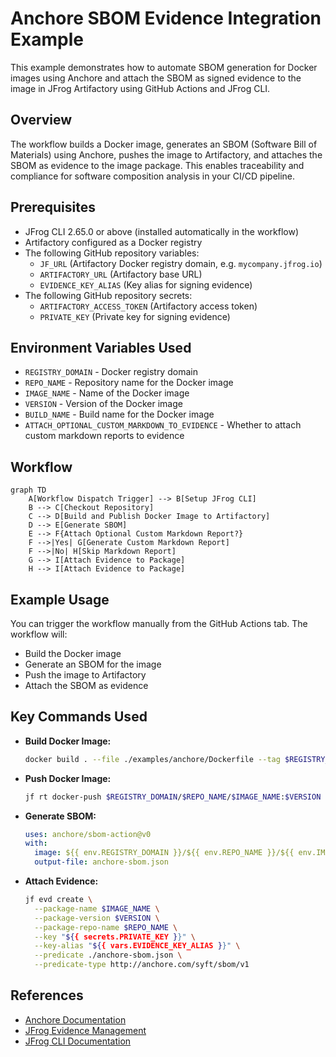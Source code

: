 # Anchore SBOM Evidence Integration Example

This example demonstrates how to automate SBOM generation for Docker images using Anchore and attach the SBOM as signed evidence to the image in JFrog Artifactory using GitHub Actions and JFrog CLI.

## Overview

The workflow builds a Docker image, generates an SBOM (Software Bill of Materials) using Anchore, pushes the image to Artifactory, and attaches the SBOM as evidence to the image package. This enables traceability and compliance for software composition analysis in your CI/CD pipeline.

## Prerequisites

- JFrog CLI 2.65.0 or above (installed automatically in the workflow)
- Artifactory configured as a Docker registry
- The following GitHub repository variables:
    - `JF_URL` (Artifactory Docker registry domain, e.g. `mycompany.jfrog.io`)
    - `ARTIFACTORY_URL` (Artifactory base URL)
    - `EVIDENCE_KEY_ALIAS` (Key alias for signing evidence)
- The following GitHub repository secrets:
    - `ARTIFACTORY_ACCESS_TOKEN` (Artifactory access token)
    - `PRIVATE_KEY` (Private key for signing evidence)

## Environment Variables Used

- `REGISTRY_DOMAIN` - Docker registry domain
- `REPO_NAME` - Repository name for the Docker image
- `IMAGE_NAME` - Name of the Docker image
- `VERSION` - Version of the Docker image
- `BUILD_NAME` - Build name for the Docker image
- `ATTACH_OPTIONAL_CUSTOM_MARKDOWN_TO_EVIDENCE` - Whether to attach custom markdown reports to evidence

## Workflow

```mermaid
graph TD
    A[Workflow Dispatch Trigger] --> B[Setup JFrog CLI]
    B --> C[Checkout Repository]
    C --> D[Build and Publish Docker Image to Artifactory]
    D --> E[Generate SBOM]
    E --> F{Attach Optional Custom Markdown Report?}
    F -->|Yes| G[Generate Custom Markdown Report]
    F -->|No| H[Skip Markdown Report]
    G --> I[Attach Evidence to Package]
    H --> I[Attach Evidence to Package]
```

## Example Usage

You can trigger the workflow manually from the GitHub Actions tab. The workflow will:

- Build the Docker image
- Generate an SBOM for the image
- Push the image to Artifactory
- Attach the SBOM as evidence

## Key Commands Used

- **Build Docker Image:**
  ```bash
  docker build . --file ./examples/anchore/Dockerfile --tag $REGISTRY_DOMAIN/$REPO_NAME/$IMAGE_NAME:$VERSION
  ```
- **Push Docker Image:**
  ```bash
  jf rt docker-push $REGISTRY_DOMAIN/$REPO_NAME/$IMAGE_NAME:$VERSION $REPO_NAME
  ```
- **Generate SBOM:**
  ```yaml
  uses: anchore/sbom-action@v0
  with:
    image: ${{ env.REGISTRY_DOMAIN }}/${{ env.REPO_NAME }}/${{ env.IMAGE_NAME }}:${{ env.VERSION }}
    output-file: anchore-sbom.json
  ```
- **Attach Evidence:**
  ```bash
  jf evd create \
    --package-name $IMAGE_NAME \
    --package-version $VERSION \
    --package-repo-name $REPO_NAME \
    --key "${{ secrets.PRIVATE_KEY }}" \
    --key-alias "${{ vars.EVIDENCE_KEY_ALIAS }}" \
    --predicate ./anchore-sbom.json \
    --predicate-type http://anchore.com/syft/sbom/v1
  ```

## References

- [Anchore Documentation](https://anchore.com/)
- [JFrog Evidence Management](https://jfrog.com/help/r/jfrog-artifactory-documentation/evidence-management)
- [JFrog CLI Documentation](https://jfrog.com/getcli/)
